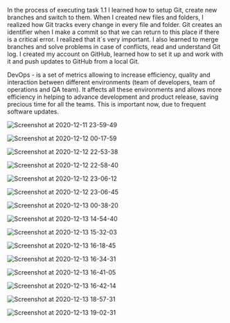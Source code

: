 
In the process of executing task 1.1 I learned how to setup Git, create new branches and switch to them. 
When I created new files and folders, I realized how Git tracks every change in every file and folder. 
Git creates an identifier when I make a commit so that we can return to this place if there is a critical error. 
I realized that it`s very important. I also learned to merge branches and solve problems in case of conflicts, read and understand Git log. 
I created my account on GitHub, learned how to set it up and work with it and push updates to GitHub from a local Git.

DevOps - is a set of metrics allowing to increase efficiency, quality and interaction between different environments (team of developers, team of operations and QA team).
It affects all these environments and allows more efficiency in helping to advance development and product release, saving precious time for all the teams. 
This is important now, due to frequent software updates.

![Screenshot at 2020-12-11 23-59-49](https://user-images.githubusercontent.com/75836953/102093466-de5ab580-3e29-11eb-981b-6bd819d653ec.png)

![Screenshot at 2020-12-12 00-17-59](https://user-images.githubusercontent.com/75836953/102093516-ed416800-3e29-11eb-9aff-d46e94bc6de4.png)

![Screenshot at 2020-12-12 22-53-38](https://user-images.githubusercontent.com/75836953/102093569-faf6ed80-3e29-11eb-93c7-02e0cf759c43.png)

![Screenshot at 2020-12-12 22-58-40](https://user-images.githubusercontent.com/75836953/102093621-08ac7300-3e2a-11eb-8147-239d3e082ddc.png)

![Screenshot at 2020-12-12 23-06-12](https://user-images.githubusercontent.com/75836953/102093664-16fa8f00-3e2a-11eb-9d1d-2f93645c86e1.png)

![Screenshot at 2020-12-12 23-06-45](https://user-images.githubusercontent.com/75836953/102093754-32fe3080-3e2a-11eb-8033-11c7a2a4edb8.png)

![Screenshot at 2020-12-13 00-38-20](https://user-images.githubusercontent.com/75836953/102093842-4dd0a500-3e2a-11eb-8ba6-032c9d78fbec.png)

![Screenshot at 2020-12-13 14-54-40](https://user-images.githubusercontent.com/75836953/102093946-6771ec80-3e2a-11eb-86cc-8e591e5eeffe.png)

![Screenshot at 2020-12-13 15-32-03](https://user-images.githubusercontent.com/75836953/102094003-79538f80-3e2a-11eb-80cf-3c8fbf656d7d.png)

![Screenshot at 2020-12-13 16-18-45](https://user-images.githubusercontent.com/75836953/102094048-87091500-3e2a-11eb-87b6-3f499dca6903.png)

![Screenshot at 2020-12-13 16-34-31](https://user-images.githubusercontent.com/75836953/102094103-9720f480-3e2a-11eb-87b2-ce63a676e002.png)

![Screenshot at 2020-12-13 16-41-05](https://user-images.githubusercontent.com/75836953/102094138-a56f1080-3e2a-11eb-8d74-ee91ba658789.png)

![Screenshot at 2020-12-13 16-42-14](https://user-images.githubusercontent.com/75836953/102094231-c2a3df00-3e2a-11eb-8125-c4e687722766.png)

![Screenshot at 2020-12-13 18-57-31](https://user-images.githubusercontent.com/75836953/102094273-d0f1fb00-3e2a-11eb-8f96-11d88c74aef3.png)

![Screenshot at 2020-12-13 19-02-31](https://user-images.githubusercontent.com/75836953/102094320-dcddbd00-3e2a-11eb-9b66-cb2543cb7ec8.png)

